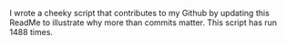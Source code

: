 I wrote a cheeky script that contributes to my Github by updating this ReadMe to illustrate why more than commits matter. This script has run 1488 times.